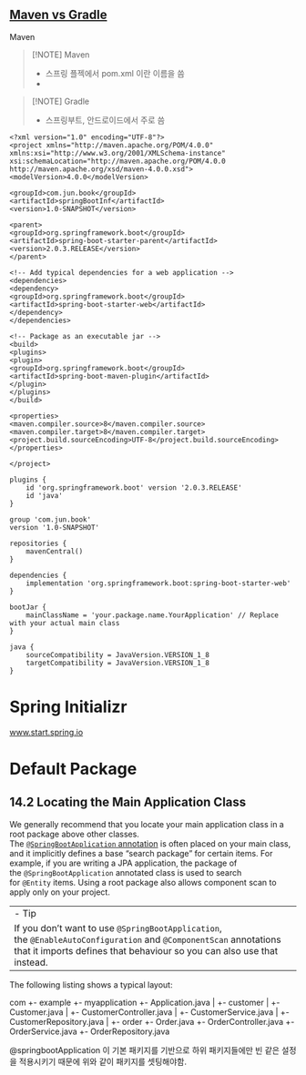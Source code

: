 ## [Maven vs Gradle](https://hyojun123.github.io/2019/04/18/gradleAndMaven/)

Maven 

> [!NOTE] Maven
> - 스프링 플젝에서 pom.xml 이란 이름을 씀
> -

> [!NOTE] Gradle
>  - 스프링부트, 안드로이드에서 주로 씀

```
<?xml version="1.0" encoding="UTF-8"?>  
<project xmlns="http://maven.apache.org/POM/4.0.0"  
xmlns:xsi="http://www.w3.org/2001/XMLSchema-instance"  
xsi:schemaLocation="http://maven.apache.org/POM/4.0.0 http://maven.apache.org/xsd/maven-4.0.0.xsd">  
<modelVersion>4.0.0</modelVersion>  
  
<groupId>com.jun.book</groupId>  
<artifactId>springBootInf</artifactId>  
<version>1.0-SNAPSHOT</version>  
  
<parent>  
<groupId>org.springframework.boot</groupId>  
<artifactId>spring-boot-starter-parent</artifactId>  
<version>2.0.3.RELEASE</version>  
</parent>  
  
<!-- Add typical dependencies for a web application -->  
<dependencies>  
<dependency>  
<groupId>org.springframework.boot</groupId>  
<artifactId>spring-boot-starter-web</artifactId>  
</dependency>  
</dependencies>  
  
<!-- Package as an executable jar -->  
<build>  
<plugins>  
<plugin>  
<groupId>org.springframework.boot</groupId>  
<artifactId>spring-boot-maven-plugin</artifactId>  
</plugin>  
</plugins>  
</build>  
  
<properties>  
<maven.compiler.source>8</maven.compiler.source>  
<maven.compiler.target>8</maven.compiler.target>  
<project.build.sourceEncoding>UTF-8</project.build.sourceEncoding>  
</properties>  
  
</project>
```

```
plugins {
    id 'org.springframework.boot' version '2.0.3.RELEASE'
    id 'java'
}

group 'com.jun.book'
version '1.0-SNAPSHOT'

repositories {
    mavenCentral()
}

dependencies {
    implementation 'org.springframework.boot:spring-boot-starter-web'
}

bootJar {
    mainClassName = 'your.package.name.YourApplication' // Replace with your actual main class
}

java {
    sourceCompatibility = JavaVersion.VERSION_1_8
    targetCompatibility = JavaVersion.VERSION_1_8
}

```

# Spring Initializr
www.start.spring.io

# Default Package
## 14.2 Locating the Main Application Class

We generally recommend that you locate your main application class in a root package above other classes. The [`@SpringBootApplication` annotation](https://docs.spring.io/spring-boot/docs/2.0.3.RELEASE/reference/htmlsingle/#using-boot-using-springbootapplication-annotation "18. Using the @SpringBootApplication Annotation") is often placed on your main class, and it implicitly defines a base “search package” for certain items. For example, if you are writing a JPA application, the package of the `@SpringBootApplication` annotated class is used to search for `@Entity` items. Using a root package also allows component scan to apply only on your project.

|   |
|---|
|- Tip |
|If you don’t want to use `@SpringBootApplication`, the `@EnableAutoConfiguration` and `@ComponentScan` annotations that it imports defines that behaviour so you can also use that instead.|

The following listing shows a typical layout:

com
 +- example
     +- myapplication
         +- Application.java
         |
         +- customer
         |   +- Customer.java
         |   +- CustomerController.java
         |   +- CustomerService.java
         |   +- CustomerRepository.java
         |
         +- order
             +- Order.java
             +- OrderController.java
             +- OrderService.java
             +- OrderRepository.java

@springbootApplication 이 기본 패키지를 기반으로 하위 패키지들에만 빈 같은 설정을 적용시키기 때문에 위와 같이 패키지를 셋팅해야함.